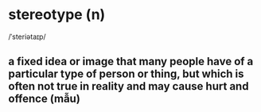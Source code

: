 # stereotype (n)

/ˈsteriətaɪp/

## a fixed idea or image that many people have of a particular type of person or thing, but which is often not true in reality and may cause hurt and offence (mẫu)